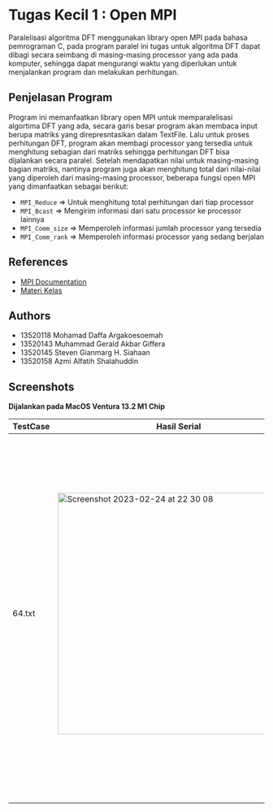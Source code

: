 
# Tugas Kecil 1 : Open MPI

Paralelisasi algoritma DFT menggunakan library open MPI pada bahasa pemrograman C, pada program paralel ini tugas untuk algoritma DFT dapat dibagi secara seimbang di masing-masing processor yang ada pada komputer, sehingga dapat mengurangi waktu yang diperlukan untuk menjalankan program dan melakukan perhitungan. 


## Penjelasan Program

Program ini memanfaatkan library open MPI untuk memparalelisasi algortima DFT yang ada, secara garis besar program akan membaca input berupa matriks yang direpresntasikan dalam TextFile. Lalu untuk proses perhitungan DFT, program akan membagi processor yang tersedia untuk menghitung sebagian dari matriks sehingga perhitungan DFT bisa dijalankan secara paralel. Setelah mendapatkan nilai untuk masing-masing bagian matriks, nantinya program juga akan menghitung total dari nilai-nilai yang diperoleh dari masing-masing processor, beberapa fungsi open MPI yang dimanfaatkan sebagai berikut:

- `MPI_Reduce` => Untuk menghitung total perhitungan dari tiap processor
- `MPI_Bcast` => Mengirim informasi dari satu processor ke processor lainnya
- `MPI_Comm_size` => Memperoleh informasi jumlah processor yang tersedia
- `MPI_Comm_rank` => Memperoleh informasi processor yang sedang berjalan
## References

 - [MPI Documentation](https://www.mpich.org/static/docs/v3.3/www3/)
 - [Materi Kelas](https://cdn-edunex.itb.ac.id/38097-Parallel-and-Distributed-Systems-Parallel-Class/73155-Distributed-Memory-System/1643769784185_IF3230-03-DistributedMemory-2022.pdf)


## Authors

- 13520118 Mohamad Daffa Argakoesoemah
- 13520143 Muhammad Gerald Akbar Giffera
- 13520145 Steven Gianmarg H. Siahaan
- 13520158 Azmi Alfatih Shalahuddin


## Screenshots

**Dijalankan pada MacOS Ventura 13.2 M1 Chip**

 TestCase             | Hasil Serial                                                      | Hasil Paralel | 
| ----------------- | ------------------------------------------------------------------ | ------- |
| 64.txt | <img width="475" alt="Screenshot 2023-02-24 at 22 30 08" src="https://user-images.githubusercontent.com/69229629/221219737-9f709f97-26c1-4174-99d2-b1a9062cff5d.png"> |<img width="702" alt="Screenshot 2023-02-24 at 22 29 51" src="https://user-images.githubusercontent.com/69229629/221220271-d7484327-f223-44a6-8947-d019e89ed678.png"> |
|  |  | |
|  |  ||
|  |  ||



